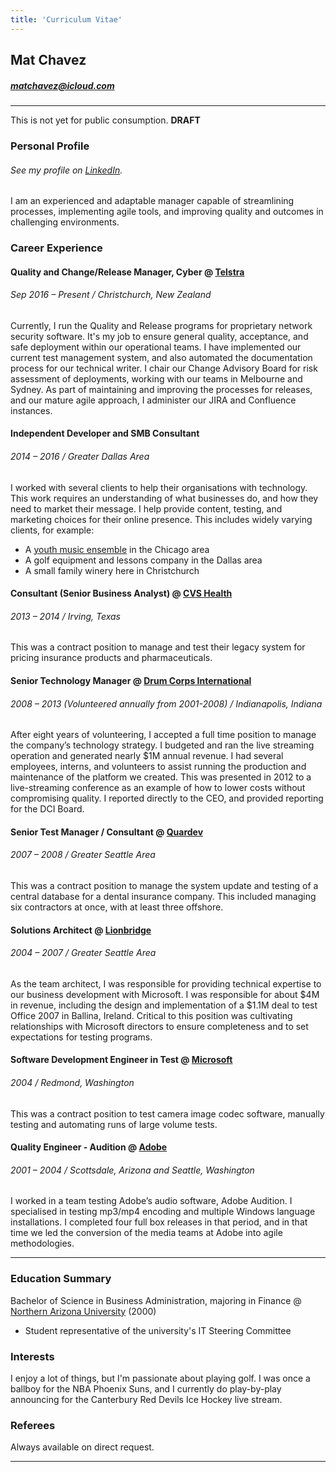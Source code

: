 ```yaml
---
title: 'Curriculum Vitae'
---
```


## Mat Chavez
##### matchavez@icloud.com

---

This is not yet for public consumption. **DRAFT**

### Personal Profile
###### _See my profile on [LinkedIn](linkedin.com/in/matchavez)._

I am an experienced and adaptable manager capable of streamlining processes, implementing agile tools, and improving quality and outcomes in challenging environments.

### Career Experience

#### Quality and Change/Release Manager, Cyber @ [Telstra](https://security.telstra.com/login)
###### Sep 2016 – Present / Christchurch, New Zealand

Currently, I run the Quality and Release programs for proprietary network security software. It's my job to ensure general quality, acceptance, and safe deployment within our operational teams. I have implemented our current test management system, and also automated the documentation process for our technical writer. I chair our Change Advisory Board for risk assessment of deployments, working with our teams in Melbourne and Sydney. As part of maintaining and improving the processes for releases, and our mature agile approach, I administer our JIRA and Confluence instances.


#### Independent Developer and SMB Consultant
###### 2014 – 2016 /  Greater Dallas Area

I worked with several clients to help their organisations with technology. This work requires an understanding of what businesses do, and how they need to market their message. I help provide content, testing, and marketing choices for their online presence. This includes widely varying clients, for example: 
- A [youth music ensemble](https://regiment.org) in the Chicago area 
- A golf equipment and lessons company in the Dallas area 
- A small family winery here in Christchurch


#### Consultant (Senior Business Analyst) @ [CVS Health](https://www.cvs.com)
###### 2013 – 2014 / Irving, Texas

This was a contract position to manage and test their legacy system for pricing insurance products and pharmaceuticals.


#### Senior Technology Manager @ [Drum Corps International](https://www.dci.org)
###### 2008 – 2013 (Volunteered annually from 2001-2008) / Indianapolis, Indiana

After eight years of volunteering, I accepted a full time position to manage the company’s technology strategy. I budgeted and ran the live streaming operation and generated nearly $1M annual revenue. I had several employees, interns, and volunteers to assist running the production and maintenance of the platform we created. This was presented in 2012 to a live-streaming conference as an example of how to lower costs without compromising quality. I reported directly to the CEO, and provided reporting for the DCI Board.
 <!--- Add more here --->

#### Senior Test Manager / Consultant @ [Quardev](https://www.quardev.com)
###### 2007 – 2008 / Greater Seattle Area

This was a contract position to manage the system update and testing of a central database for a dental insurance company. This included managing six contractors at once, with at least three offshore.


#### Solutions Architect @ [Lionbridge](https://www.lionbridge.com)
###### 2004 – 2007 / Greater Seattle Area

As the team architect, I was responsible for providing technical expertise to our business development with Microsoft. I was responsible for about $4M in revenue, including the design and implementation of a $1.1M deal to test Office 2007 in Ballina, Ireland. Critical to this position was cultivating relationships with Microsoft directors to ensure completeness and to set expectations for testing programs.


#### Software Development Engineer in Test @ [Microsoft](https://www.microsoft.com)
###### 2004 / Redmond, Washington

This was a contract position to test camera image codec software, manually testing and automating runs of large volume tests.


#### Quality Engineer - Audition @ [Adobe](https://www.adobe.com)
###### 2001 – 2004 / Scottsdale, Arizona and Seattle, Washington

I worked in a team testing Adobe’s audio software, Adobe Audition. I specialised in testing mp3/mp4 encoding and multiple Windows language installations. I completed four full box releases in that period, and in that time we led the conversion of the media teams at Adobe into agile methodologies.

---

### Education Summary

Bachelor of Science in Business Administration, majoring in Finance @ [Northern Arizona University](https://nau.edu) (2000)
- Student representative of the university's IT Steering Committee

### Interests

I enjoy a lot of things, but I'm passionate about playing golf. I was once a ballboy for the NBA Phoenix Suns, and I currently do play-by-play announcing for the Canterbury Red Devils Ice Hockey live stream.

### Referees

Always available on direct request.

---
